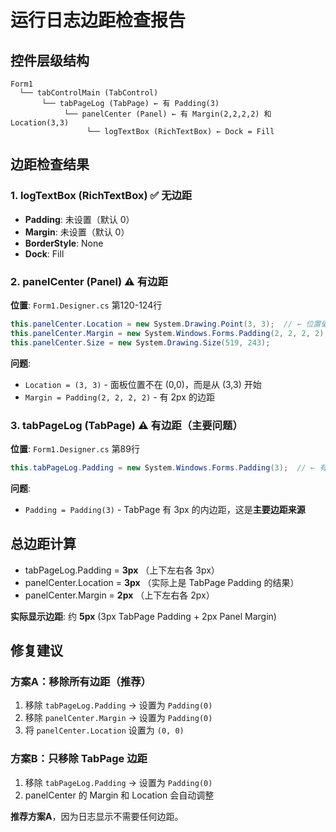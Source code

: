# 运行日志边距检查报告

## 控件层级结构
```
Form1
  └── tabControlMain (TabControl)
       └── tabPageLog (TabPage) ← 有 Padding(3)
            └── panelCenter (Panel) ← 有 Margin(2,2,2,2) 和 Location(3,3)
                 └── logTextBox (RichTextBox) ← Dock = Fill
```

## 边距检查结果

### 1. logTextBox (RichTextBox) ✅ 无边距
- **Padding**: 未设置（默认 0）
- **Margin**: 未设置（默认 0）
- **BorderStyle**: None
- **Dock**: Fill

### 2. panelCenter (Panel) ⚠️ 有边距
**位置**: `Form1.Designer.cs` 第120-124行

```csharp
this.panelCenter.Location = new System.Drawing.Point(3, 3);  // ← 位置偏移了 3px
this.panelCenter.Margin = new System.Windows.Forms.Padding(2, 2, 2, 2);  // ← 有 2px 边距
this.panelCenter.Size = new System.Drawing.Size(519, 243);
```

**问题**: 
- `Location = (3, 3)` - 面板位置不在 (0,0)，而是从 (3,3) 开始
- `Margin = Padding(2, 2, 2, 2)` - 有 2px 的边距

### 3. tabPageLog (TabPage) ⚠️ 有边距（主要问题）
**位置**: `Form1.Designer.cs` 第89行

```csharp
this.tabPageLog.Padding = new System.Windows.Forms.Padding(3);  // ← 有 3px 内边距
```

**问题**: 
- `Padding = Padding(3)` - TabPage 有 3px 的内边距，这是**主要边距来源**

## 总边距计算

- tabPageLog.Padding = **3px** （上下左右各 3px）
- panelCenter.Location = **3px** （实际上是 TabPage Padding 的结果）
- panelCenter.Margin = **2px** （上下左右各 2px）

**实际显示边距**: 约 **5px** (3px TabPage Padding + 2px Panel Margin)

## 修复建议

### 方案A：移除所有边距（推荐）
1. 移除 `tabPageLog.Padding` → 设置为 `Padding(0)`
2. 移除 `panelCenter.Margin` → 设置为 `Padding(0)`
3. 将 `panelCenter.Location` 设置为 `(0, 0)`

### 方案B：只移除 TabPage 边距
1. 移除 `tabPageLog.Padding` → 设置为 `Padding(0)`
2. panelCenter 的 Margin 和 Location 会自动调整

**推荐方案A**，因为日志显示不需要任何边距。


